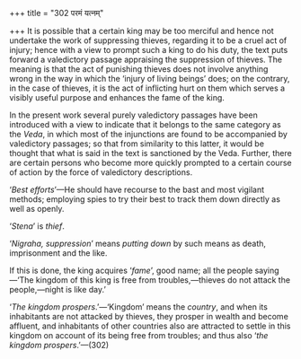 +++
title = "302 परमं यत्नम्"

+++
It is possible that a certain king may be too merciful and hence not
undertake the work of suppressing thieves, regarding it to be a cruel
act of injury; hence with a view to prompt such a king to do his duty,
the text puts forward a valedictory passage appraising the suppression
of thieves. The meaning is that the act of punishing thieves does not
involve anything wrong in the way in which the ‘injury of living beings’
does; on the contrary, in the case of thieves, it is the act of
inflicting hurt on them which serves a visibly useful purpose and
enhances the fame of the king.

In the present work several purely valedictory passages have been
introduced with a view to indicate that it belongs to the same category
as the *Veda*, in which most of the injunctions are found to be
accompanied by valedictory passages; so that from similarity to this
latter, it would be thought that what is said in the text is sanctioned
by the Veda. Further, there are certain persons who become more quickly
prompted to a certain course of action by the force of valedictory
descriptions.

‘*Best efforts*’—He should have recourse to the bast and most vigilant
methods; employing spies to try their best to track them down directly
as well as openly.

‘*Stena*’ is *thief*.

‘*Nigraha, suppression*’ means *putting down* by such means as death,
imprisonment and the like.

If this is done, the king acquires ‘*fame*’, good name; all the people
saying—‘The kingdom of this king is free from troubles,—thieves do not
attack the people,—night is like day.’

‘*The kingdom prospers*.’—‘Kingdom’ means the *country*, and when its
inhabitants are not attacked by thieves, they prosper in wealth and
become affluent, and inhabitants of other countries also are attracted
to settle in this kingdom on account of its being free from troubles;
and thus also ‘*the kingdom prospers*.’—(302)


